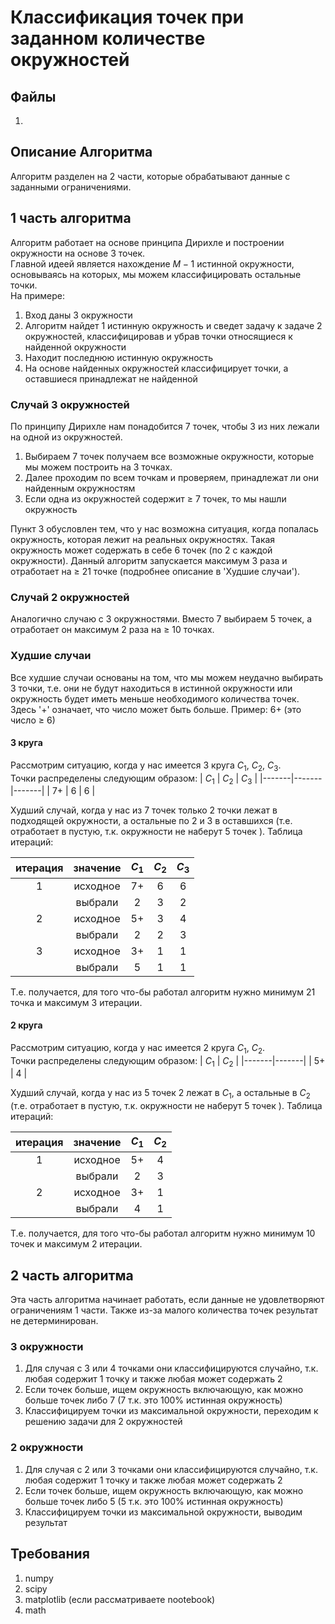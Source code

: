 # Классификация точек при заданном количестве окружностей
## Файлы
1. 
## Описание Алгоритма
Алгоритм разделен на 2 части, которые обрабатывают данные с заданными ограничениями. 

## 1 часть алгоритма
Алгоритм работает на основе принципа Дирихле и построении окружности на основе 3 точек.  
Главной идеей является нахождение $M - 1$ истинной окружности, основываясь на которых, мы можем классифицировать остальные точки.  
На примере:  
1. Вход даны 3 окружности
2. Алгоритм найдет 1 истинную окружность и сведет задачу к задаче 2 окружностей, классифицировав и убрав точки относящиеся к найденной окружности
3. Находит последнюю истинную окружность
4. На основе найденных окружностей классифицирует точки, а оставшиеся принадлежат не найденной
### Случай 3 окружностей
По принципу Дирихле нам понадобится 7 точек, чтобы 3 из них лежали на одной из окружностей. 
1. Выбираем 7 точек получаем все возможные окружности, которые мы можем построить на 3 точках. 
2. Далее проходим по всем точкам и проверяем, принадлежат ли они найденным окружностям
3. Если одна из окружностей содержит $\geq$  7  точек, то мы нашли окружность

Пункт 3 обусловлен тем, что у нас возможна ситуация, когда попалась окружность, которая лежит на 
реальных окружностях. Такая окружность может содержать в себе 6 точек (по 2 с каждой окружности).
Данный алгоритм запускается максимум 3 раза и отработает на $\geq$ 21 точке (подробнее описание в 'Худшие случаи').

### Случай 2 окружностей
Аналогично случаю с 3 окружностями. Вместо 7 выбираем 5 точек, а отработает он максимум 2 раза 
на $\geq$ 10 точках.

### Худшие случаи
Все худшие случаи основаны на том, что мы можем неудачно выбирать 3 точки, т.е. они не будут находиться в истинной окружности или окружность будет иметь меньше необходимого количества точек.  
Здесь '+' означает, что число может быть больше. Пример: 6+ (это число $\geq$ 6)

#### 3 круга
Рассмотрим ситуацию, когда у нас имеется 3 круга $C_1$, $C_2$, $C_3$.  
Точки распределены следующим образом:
| $C_1$ | $C_2$ | $C_3$ |
|-------|-------|-------|
| 7+    | 6     | 6     |

Худший случай, когда у нас из 7 точек только 2 точки лежат в подходящей окружности, а остальные по 2 и 3 в оставшихся (т.е. отработает в пустую, т.к. окружности не наберут 5 точек ). 
Таблица итераций:  


| итерация | значение | $C_1$ | $C_2$ | $C_3$ |
|:--------:|:--------:|:-----:|:-----:|:-----:|
|    1     | исходное |  7+   |   6   |   6   |
|          | выбрали  |   2   |   3   |   2   |
|    2     | исходное |  5+   |   3   |   4   |
|          | выбрали  |   2   |   2   |   3   |
|    3     | исходное |  3+   |   1   |   1   |
|          | выбрали  |   5   |   1   |   1   |

Т.е. получается, для того что-бы работал алгоритм нужно минимум 21 точка и максимум 3 итерации.

#### 2 круга
Рассмотрим ситуацию, когда у нас имеется 2 круга $C_1$, $C_2$.  
Точки распределены следующим образом:
| $C_1$ | $C_2$ |
|-------|-------|
| 5+    | 4     |
  
Худший случай, когда у нас из 5 точек 2 лежат в $C_1$, а остальные в $C_2$ (т.е. отработает в пустую, т.к. окружности не наберут 5 точек ). 
Таблица итераций:

| итерация | значение | $C_1$ | $C_2$ |
|:--------:|:--------:|:-----:|:-----:|
|    1     | исходное |  5+   |   4   |
|          | выбрали  |   2   |   3   |
|    2     | исходное |  3+   |   1   |
|          | выбрали  |   4   |   1   |

Т.е. получается, для того что-бы работал алгоритм нужно минимум 10 точек и максимум 2 итерации.

## 2 часть алгоритма
Эта часть алгоритма начинает работать, если данные не удовлетворяют ограничениям 1 части. Также из-за малого количества точек результат не детерминирован.
### 3 окружности
1. Для случая с 3 или 4 точками они классифицируются случайно, т.к. любая содержит 1 точку и также любая может содержать 2
2. Если точек больше, ищем окружность включающую, как можно больше точек либо 7 (7 т.к. это 100% истинная окружность)
3. Классифицируем точки из максимальной окружности, переходим к решению задачи для 2 окружностей
### 2 окружности
1. Для случая с 2 или 3 точками они классифицируются случайно, т.к. любая содержит 1 точку и также любая может содержать 2
2. Если точек больше, ищем окружность включающую, как можно больше точек либо 5 (5 т.к. это 100% истинная окружность)
3. Классифицируем точки из максимальной окружности, выводим результат
## Требования

1. numpy
2. scipy
3. matplotlib (если рассматриваете nootebook)
4. math
